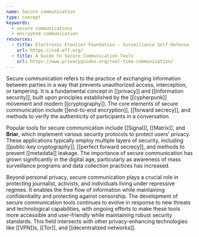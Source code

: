 ```yaml
---
name: Secure communication
type: concept
keywords:
  - secure communications
  - encrypted communication
resources:
  - title: Electronic Frontier Foundation - Surveillance Self-Defense
    url: https://ssd.eff.org/
  - title: A Guide to Secure Communication Tools
    url: https://www.privacyguides.org/real-time-communication/
---
```


Secure communication refers to the practice of exchanging information between parties in a way that prevents unauthorized access, interception, or tampering. It is a fundamental concept in [[privacy]] and [[information security]], built upon principles established by the [[cypherpunk]] movement and modern [[cryptography]]. The core elements of secure communication include [[end-to-end encryption]], [[forward secrecy]], and methods to verify the authenticity of participants in a conversation.

Popular tools for secure communication include [[Signal]], [[Matrix]], and **Briar**, which implement various security protocols to protect users' privacy. These applications typically employ multiple layers of security, including [[public-key cryptography]], [[perfect forward secrecy]], and methods to prevent [[metadata]] leakage. The importance of secure communication has grown significantly in the digital age, particularly as awareness of mass surveillance programs and data collection practices has increased.

Beyond personal privacy, secure communication plays a crucial role in protecting journalist, activists, and individuals living under repressive regimes. It enables the free flow of information while maintaining confidentiality and protecting against censorship. The development of secure communication tools continues to evolve in response to new threats and technological capabilities, with ongoing efforts to make these tools more accessible and user-friendly while maintaining robust security standards. This field intersects with other privacy-enhancing technologies like [[VPN]]s, [[Tor]], and [[decentralized networks]].
